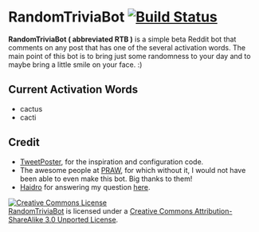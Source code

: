 RandomTriviaBot [![Build Status](https://travis-ci.org/WinneonSword/RandomTriviaBot.png?branch=master)](https://travis-ci.org/WinneonSword/RandomTriviaBot)
===============
**RandomTriviaBot ( abbreviated RTB )** is a simple beta Reddit bot that comments on any post that has one of the several activation words. The main point of this bot is to bring just some randomness to your day and to maybe bring a little smile on your face. :)

Current Activation Words
------------------------
* cactus
* cacti

Credit
------
* [TweetPoster](https://github.com/buttscicles/TweetPoster), for the inspiration and configuration code.
* The awesome people at [PRAW](https://praw.readthedocs.org/en/latest/), for which without it, I would not have been able to even make this bot. Big thanks to them!
* [Haidro](http://stackoverflow.com/users/1971805/haidro) for answering my question [here](http://stackoverflow.com/questions/18807905/grab-the-first-word-in-a-list-that-is-found-in-a-string-python).

<a rel="license" href="http://creativecommons.org/licenses/by-sa/3.0/deed.en_US"><img alt="Creative Commons License" style="border-width:0" src="http://i.creativecommons.org/l/by-sa/3.0/80x15.png" /></a><br /><a rel="releases" href="https://github.com/WinneonSword/RandomTriviaBot">RandomTriviaBot</a> is licensed under a <a rel="license" href="http://creativecommons.org/licenses/by-sa/3.0/deed.en_US">Creative Commons Attribution-ShareAlike 3.0 Unported License</a>.